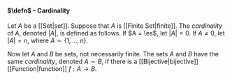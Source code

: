 #### $\defn$ – Cardinality
Let $A$ be a [[Set|set]]. Suppose that $A$ is [[Finite Set|finite]]. The *cardinality* of $A$, denoted $|A|$, is defined as follows. If $A = \es$, let $|A| = 0$. If $A\neq0$, let $|A| = n$, where $A\sim\{1,\dots, n\}$.

Now let $A$ and $B$ be sets, not necessarily finite. The sets $A$ and $B$ have the same *cardinality*, denoted $A\sim B$, if there is a [[Bijective|bijective]] [[Function|function]] $f : A \to B$.